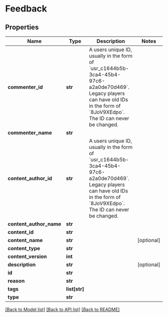 # Feedback


## Properties
Name | Type | Description | Notes
------------ | ------------- | ------------- | -------------
**commenter_id** | **str** | A users unique ID, usually in the form of &#x60;usr_c1644b5b-3ca4-45b4-97c6-a2a0de70d469&#x60;. Legacy players can have old IDs in the form of &#x60;8JoV9XEdpo&#x60;. The ID can never be changed. | 
**commenter_name** | **str** |  | 
**content_author_id** | **str** | A users unique ID, usually in the form of &#x60;usr_c1644b5b-3ca4-45b4-97c6-a2a0de70d469&#x60;. Legacy players can have old IDs in the form of &#x60;8JoV9XEdpo&#x60;. The ID can never be changed. | 
**content_author_name** | **str** |  | 
**content_id** | **str** |  | 
**content_name** | **str** |  | [optional] 
**content_type** | **str** |  | 
**content_version** | **int** |  | 
**description** | **str** |  | [optional] 
**id** | **str** |  | 
**reason** | **str** |  | 
**tags** | **list[str]** |  | 
**type** | **str** |  | 

[[Back to Model list]](../README.md#documentation-for-models) [[Back to API list]](../README.md#documentation-for-api-endpoints) [[Back to README]](../README.md)


